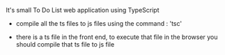 It's small To Do List web application using TypeScript

* compile all the ts files to js files using the command : 'tsc'

* there is a ts file in the front end, to execute that file in the browser you should compile that ts file to js file

